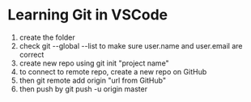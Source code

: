 # Learning Git in VSCode

1. create the folder
2. check git --global --list to make sure user.name and user.email are correct 
3. create new repo using git init "project name"
4. to connect to remote repo, create a new repo on GitHub
5. then git remote add origin "url from GitHub"
6. then push by git push -u origin master
